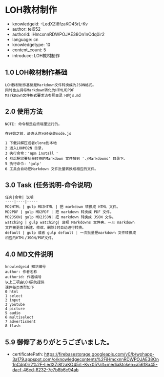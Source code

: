LOH教材制作
===
* knowledgeid: -LedXZi8fzaKO45rL-Kv
* author: tei952
* authorid: iHmcxnnRDWPOJAE38On1nCdq0ir2
* language: cn
* knowledgetype: 10
* content_count: 5
* introduce: LOH教材制作

## 1.0 LOH教材制作基础
```
LOH教材制作基础是Markdown文件转换成为JSON格式。
同时也支持将Markdown转化为HTML和PDF
MarkDown文件格式要求请参照目录下的js.md
```
## 2.0 使用方法
```
NOTE: 命令都是在终端里进行的。

在开始之前，请确认你已经安装node.js

1 下载并解压或者clone到本地
2 进入LOHMD2N 目录，
3 执行命令：'npm install '
4 然后把需要批量转换的Markdown 文件放到 './Markdowns' 目录下。
5 执行命令: 'gulp'
6 工具会自动把Markdown 文件批量转换成相应的文件。
```

## 3.0 Task (任务说明-命令说明)
```
任务|命令| 说明
----|----|-----
MD2HTML | gulp MD2HTML | 把 markdown 转换成 HTML 文件。
MD2PDF | gulp MD2PDF | 把 markdown 转换成 PDF 文件。
MD2JSON| gulp MD2JSON| 把 markdown 转换成 JSON 文件。
watching | gulp watching| 监视 Markdowns 文件夹，一旦 markdown 
文件被更改(新建、修改、删除)时自动进行转换。
default | gulp 或者 gulp default | 一次批量把markdown 文件转换成
相应的HTML/JSON/PDF文件。
```

## 4.0 MD文件说明
```
knowledgeid 知识编号
author: 作者名称
authorid: 作者编号
以上三项由LOH系统提供
课件每页类型如下
0 html
1 select
2 input
3 youtube
4 picture
5 audio
6 multiselect
7 advertisment
8 flash
```

## 5.9 御修了ありがとうございました。
* certificatePath: https://firebasestorage.googleapis.com/v0/b/wohapp-3a179.appspot.com/o/knowledgecontents%2FiHmcxnnRDWPOJAE38On1nCdq0ir2%2F-LedXZi8fzaKO45rL-Kvx05?alt=media&token=a5618a45-dacf-46cd-8232-7e7b8b6c94ab

